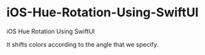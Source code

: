 # iOS-Hue-Rotation-Using-SwiftUI
iOS Hue Rotation Using SwiftUI

It shifts colors according to the angle that we specify.
